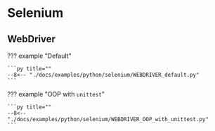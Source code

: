 # Selenium

## WebDriver

??? example "Default"

    ```py title=""
    --8<-- "./docs/examples/python/selenium/WEBDRIVER_default.py"
    ```

??? example "OOP with `unittest`"

    ```py title=""
    --8<-- "./docs/examples/python/selenium/WEBDRIVER_OOP_with_unittest.py"
    ```

